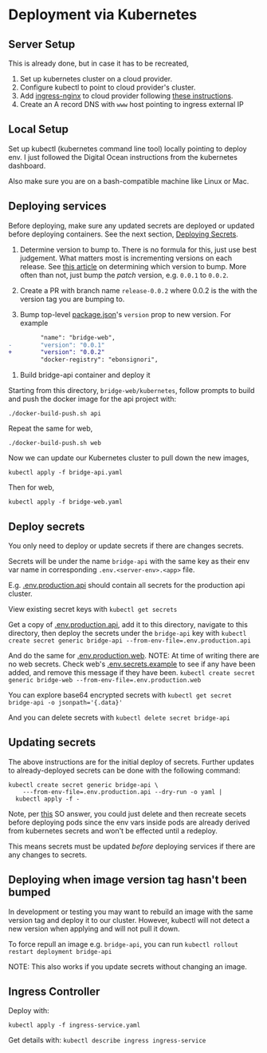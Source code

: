 # Deployment via Kubernetes

## Server Setup

This is already done, but in case it has to be recreated,

1. Set up kubernetes cluster on a cloud provider.
2. Configure kubectl to point to cloud provider's cluster. 
3. Add [ingress-nginx](https://github.com/kubernetes/ingress-nginx) to cloud provider following [these instructions](https://kubernetes.github.io/ingress-nginx/deploy/).
4. Create an A record DNS with `www` host pointing to ingress external IP

## Local Setup

Set up kubectl (kubernetes command line tool) locally pointing to deploy env. I just followed the Digital Ocean instructions from the kubernetes dashboard.

Also make sure you are on a bash-compatible machine like Linux or Mac.

## Deploying services

Before deploying, make sure any updated secrets are deployed or updated before deploying containers. See the next section, [Deploying Secrets](#deploying-secrets).

1. Determine version to bump to. There is no formula for this, just use best judgement. What matters most is incrementing versions on each release. See [this article](https://medium.com/fiverr-engineering/major-minor-patch-a5298e2e1798) on determining which version to bump. More often than not, just bump the _patch_ version, e.g. `0.0.1` to `0.0.2`.

2. Create a PR with branch name `release-0.0.2` where 0.0.2 is the with the version tag you are bumping to.

3. Bump top-level [package.json](../package.json)'s `version` prop to new version.
For example
```diff
         "name": "bridge-web",
-        "version": "0.0.1"
+        "version": "0.0.2"
         "docker-registry": "ebonsignori",
```

1. Build bridge-api container and deploy it

Starting from this directory, `bridge-web/kubernetes`, follow prompts to build and push the docker image for the api project with:

```
./docker-build-push.sh api
```

Repeat the same for web,

```
./docker-build-push.sh web
```

Now we can update our Kubernetes cluster to pull down the new images,

```
kubectl apply -f bridge-api.yaml
```

Then for web,

```
kubectl apply -f bridge-web.yaml
```

## Deploy secrets

You only need to deploy or update secrets if there are changes secrets.

Secrets will be under the name `bridge-api` with the same key as their env var name in corresponding `.env.<server-env>.<app>` file.

E.g. [.env.production.api](./.env.production.api) should contain all secrets for the production api cluster.

View existing secret keys with
`kubectl get secrets`

Get a copy of [.env.production.api](./.env.production.api), add it to this directory, navigate to this directory, then deploy the secrets under the `bridge-api` key with
`kubectl create secret generic bridge-api --from-env-file=.env.production.api`

And do the same for [.env.production.web](./.env.production.web). NOTE: At time of writing there are no web secrets. Check web's [.env.secrets.example](../web/.env.secrets.example) to see if any have been added, and remove this message if they have been.
`kubectl create secret generic bridge-web --from-env-file=.env.production.web`

You can explore base64 encrypted secrets with
`kubectl get secret bridge-api -o jsonpath='{.data}'`

And you can delete secrets with
`kubectl delete secret bridge-api`

## Updating secrets

The above instructions are for the initial deploy of secrets. Further updates to already-deployed secrets can be done with the following command:
```
kubectl create secret generic bridge-api \
    ---from-env-file=.env.production.api --dry-run -o yaml | 
  kubectl apply -f -
```

Note, per [this](https://stackoverflow.com/questions/45879498/how-can-i-update-a-secret-on-kubernetes-when-it-is-generated-from-a-file) SO answer, you could just delete and then recreate secets before deploying pods since the env vars inside pods are already derived from kubernetes secrets and won't be effected until a redeploy.

This means secrets must be updated *before* deploying services if there are any changes to secrets.

## Deploying when image version tag hasn't been bumped

In development or testing you may want to rebuild an image with the same version tag and deploy it to our cluster. However, kubectl will not detect a new version when applying and will not pull it down.

To force repull an image e.g. `bridge-api`, you can run `kubectl rollout restart deployment bridge-api`

NOTE: This also works if you update secrets without changing an image.

## Ingress Controller

Deploy with:
```
kubectl apply -f ingress-service.yaml
```

Get details with:
`
kubectl describe ingress ingress-service
`
